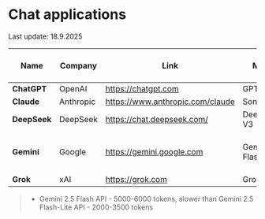 # Chat applications

Last update:  18.9.2025

| Name              | Company         | Link                            | Model        | External API calls | Image input | PDF URL access |
|-------------------|-----------------|---------------------------------|--------------|---------------|----------------|----------------|
| **ChatGPT**       | OpenAI          | https://chatgpt.com              | GPT-5       | Yes           | ? - TBD | Yes           |
| **Claude**        | Anthropic       | https://www.anthropic.com/claude | Sonnet 4    | Yes           | Yes | Yes           |
| **DeepSeek**      | DeepSeek        | https://chat.deepseek.com/       | DeepSeek-V3 | No            | Yes - but hallucinates | Yes - but hallucinates |
| **Gemini**        | Google          | https://gemini.google.com        | Gemini 2.5 Flash | Yes      | Yes / API* Yes | Yes/No - inconsistent, API* hallucinates |
| **Grok**          | xAI             | https://grok.com                 | Grok 4      | Yes           | Yes | Yes           |

> * Gemini 2.5 Flash API - 5000-6000 tokens, slower than Gemini 2.5 Flash-Lite API - 2000-3500 tokens


